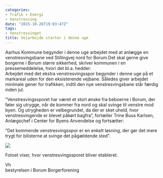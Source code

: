 ```yaml
---
categories:
- Trafik + Energi
- Venstresving
date: "2015-10-26T19:03:47Z"
tags:
- Venstresvinget
title: Vejarbejde starter i denne uge
---
```


 Aarhus Kommune begynder i denne uge arbejdet med at anlægge en venstresvingsbane ved Stillingvej nord for Borum.Det skal gerne give borgerne i Borum større sikkerhed, skriver kommunen i en pressemeddelelse, hvori det bl.a. hedder:  
Arbejdet med det ekstra venstresvingsspor begynder i denne uge på et markareal uden for den eksisterende vejbane. Således giver arbejdet minimale gener for trafikken, indtil den nye venstresvingsbane står færdig inden jul. 

”Venstresvingssporet har været et stort ønske fra beboerne i Borum, der føler sig utrygge, når de kommer fra nord og skal svinge til venstre mod byen. Og utrygheden er velbegrundet, da der er sket uheld, hvor venstresvingende er blevet påkørt bagfra”, fortæller Trine Buus Karlsen, Anlægschef i Center for Byens Anvendelse og fortsætter: 

”Det kommende venstresvingsspor er en enkelt løsning, der gør det mere trygt for bilisterne at svinge det pågældende sted”. 

![](http://borum-by.dk/onewebstatic/74d3f00745-vejsving.jpg)

Fotoet viser, hvor venstresvingssporet bliver etableret.

Vh  
bestyrelsen i Borum Borgerforening